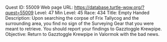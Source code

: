 Quest ID: 55009
Web page URL: https://database.turtle-wow.org/?quest=55009
Level: 47
Min Level: 45
Race: 434
Title: Empty Handed
Description: Upon searching the corpse of Frix Tallycog and the surrounding area, you find no sign of the Surveying Gear that you were meant to retrieve. You should report your findings to Gazztoggle Krewpipe.
Objective: Return to Gazztoggle Krewpipe in Valormok with the bad news.
